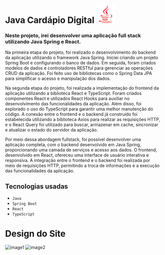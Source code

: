 <div>
  <h1>
    Java Cardápio Digital
    <img align="baseline" alt="java" height="60" width="60" src="https://github.com/devicons/devicon/blob/master/icons/java/java-plain.svg"/>
  </h1>
</div>

### Neste projeto, irei desenvolver uma aplicação full stack utilizando Java Spring e React.
Na primeira etapa do projeto, foi realizado o desenvolvimento do backend da aplicação utilizando o framework Java Spring. Iniciei criando um projeto Spring Boot e configurando o banco de dados. Em seguida, foram criados modelos de dados e controladores RESTful para gerenciar as operações CRUD da aplicação. Foi feito uso de bibliotecas como o Spring Data JPA para simplificar o acesso e manipulação dos dados.

Na segunda etapa do projeto, foi realizada a implementação do frontend da aplicação utilizando a biblioteca React e TypeScript. Foram criados componentes React e utilizados React Hooks para auxiliar no desenvolvimento das funcionalidades da aplicação. Além disso, foi explorado o uso do TypeScript para garantir uma melhor manutenção do código. A conexão entre o frontend e o backend já construído foi estabelecida utilizando a biblioteca Axios para realizar as requisições HTTP, e o React Query foi utilizado para buscar, armazenar em cache, sincronizar e atualizar o estado do servidor da aplicação.

Por meio dessa abordagem fullstack, foi possível desenvolver uma aplicação completa, com o backend desenvolvido em Java Spring, proporcionando uma camada de serviços e acesso aos dados. O frontend, desenvolvido em React, ofereceu uma interface de usuário interativa e responsiva. A integração entre o frontend e o backend foi realizada por meio de requisições HTTP, permitindo a troca de informações e a execução das funcionalidades da aplicação.

## Tecnologias usadas
- `Java`
- `Spring Boot`
- `React`
- `TypeScript`

# Design do Site
![image1](https://github.com/Luccas-Silva/java_CardapioDigital/assets/89430801/39a3bb8c-7e62-409a-a966-3aafebc2c6b0)
![image2](https://github.com/Luccas-Silva/java_CardapioDigital/assets/89430801/7e10b21d-77f8-4403-85db-c78863ea0fb0)

